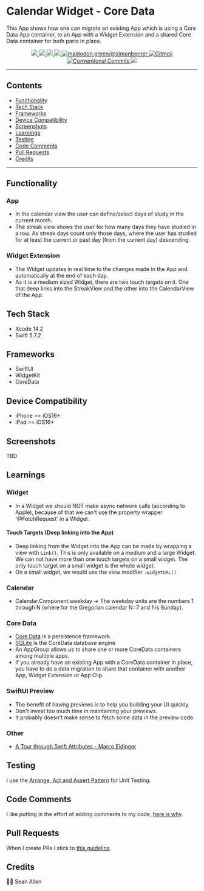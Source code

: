 # Calendar Widget - Core Data

This App shows how one can migrate an existing App which is using a Core Data App container, to an App with a Widget Extension and a shared Core Data
container for both parts in place.

<p align="center">
    <a href="https://en.wikipedia.org/wiki/IOS">
        <img src="https://img.shields.io/badge/iOS-16+-blue.svg?style=for-the-badge" />
    </a>
    <a href="https://www.swift.org/">
        <img src="https://img.shields.io/badge/Swift-5.7.2-brightgreen.svg?style=for-the-badge&logo=swift" />
    </a>
    <a href="https://developer.apple.com/xcode/swiftui">
        <img src="https://img.shields.io/badge/SwiftUI-blue.svg?style=for-the-badge&logo=swift&logoColor=black" />
    </a>
    <a href="https://developer.apple.com/xcode">
        <img src="https://img.shields.io/badge/Xcode-14.2-blue.svg?style=for-the-badge" />
    </a>
    <a href="https://mastodon.green/@simonberner">
        <img src="https://img.shields.io/badge/Contact-@simonberner-orange?style=for-the-badge" alt="mastodon.green/@simonberner" />
    </a>
    <a href="https://gitmoji.dev">
        <img src="https://img.shields.io/badge/gitmoji-%20😜%20😍-FFDD67.svg?style=for-the-badge" alt="Gitmoji">
    </a>
    <a href="https://github.com/conventional-commits/conventionalcommits.org">
        <img src="https://img.shields.io/badge/Conventional%20Commits-📝-lightgrey.svg?style=for-the-badge" alt="Conventional Commits">
    </a>
    <a href="https://opensource.org/licenses/MIT">
        <img src="https://img.shields.io/badge/license-MIT-black.svg?style=for-the-badge" />
    </a>
</p>

---

## Contents
* [Functionality](#functionality)
* [Tech Stack](#tech-stack)
* [Frameworks](#frameworks)
* [Device Compatibility](#device-compatibility)
* [Screenshots](#screenshots)
* [Learnings](#learnings)
* [Testing](#testing)
* [Code Comments](#code-comments)
* [Pull Requests](#pull-requests)
* [Credits](#credits)

---

## Functionality
### App
- In the calendar view the user can define/select days of study in the current month.
- The streak view shows the user for how many days they have studied in a row. As streak days count only those days, where the user has studied for at least the current or past day (from the current day) descending.
### Widget Extension
- The Widget updates in real time to the changes made in the App and automatically at the end of each day.
- As it is a medium sized Widget, there are two touch targets on it. One that deep links into the StreakView and the other into the CalendarView of the App. 

## Tech Stack
- Xcode 14.2
- Swift 5.7.2

## Frameworks
- SwiftUI
- WidgetKit
- CoreData

## Device Compatibility
- iPhone >= iOS16+
- iPad >= iOS16+

## Screenshots
TBD

## Learnings
### Widget
- In a Widget we should NOT make async network calls (according to Apple), because of that we can't use the property wrapper '@FetchRequest' in a Widget.
#### Touch Targets (Deep linking into the App)
- Deep linking from the Widget into the App can be made by wrapping a view with ```Link()```. This is only available on a medium and a large Widget. We can not have more than one touch targets on a small widget. The only touch target on a small widget is the whole widget.
- On a small widget, we would use the view modifier ```.widgetURL()```
### Calendar
- Calendar.Component.weekday -> The weekday units are the numbers 1 through N (where for the Gregorian calendar N=7 and 1 is Sunday).
### Core Data
- [Core Data](https://en.wikipedia.org/wiki/Core_Data) is a persistence framework.
- [SQLite](https://www.sqlite.org) is the CoreData database engine
- An AppGroup allows us to share one or more CoreData containers among multiple apps.
- If you already have an existing App with a CoreData container in place, you have to do a data migration to share that container with
another App, Widget Extension or App Clip.
### SwiftUI Preview
- The benefit of having previews is to help you building your UI quickly.
- Don't invest too much time in maintaining your previews.
- It probably doesn't make sense to fetch some data in the preview code.
### Other
- [A Tour through Swift Attributes - Marco Eidinger](https://watch.softinio.com/w/d6jiJFm5hEFrzmKw9kdgXC)

## Testing
I use the [Arrange, Act and Assert Pattern](https://automationpanda.com/2020/07/07/arrange-act-assert-a-pattern-for-writing-good-tests/) for Unit Testing.

## Code Comments
I like putting in the effort of adding comments to my code, [here is why](https://www.youtube.com/watch?v=1NEa-OcsTow).

## Pull Requests
When I create PRs I stick to [this guideline](https://www.youtube.com/watch?v=_sfzAOfY8uc).

## Credits
🙏🏽 Sean Allen


